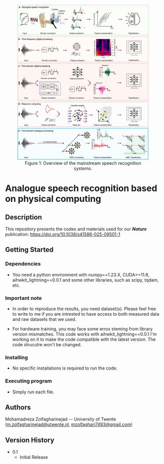 <figure style="text-align: center;">
  <img src="docs/cover.jpg" alt="cover" height="500"/>
  <figcaption>Figure 1: Overview of the mainstream speech recognition systems.</figcaption>
</figure>

# Analogue speech recognition based on physical computing

<!-- Simple overview of use/purpose. -->

## Description
This repository presents the codes and materials used for our ***Nature*** publication: https://doi.org/10.1038/s41586-025-09501-1


## Getting Started

### Dependencies

* You need a python environment with numpy==1.23.X, CUDA>=11.8, aihwkit_lightning==0.0.1 and some other libraries, such as scipy, tqdam, etc.

### Important note

* In order to reproduce the results, you need dataset(s). Please feel free to write to me if you are intrested to have access to both measured data and raw datasets that we used.

* For hardware training, you may face some erros steming from library version mismatches. This code works with aihwkit_lightning==0.0.1 I'm working on it to make the code compatible with the latest version. The code strucutre won't be changed.

### Installing

* No specific installations is required to run the code.

### Executing program

* Simply run each file.


## Authors

Mohamadreza Zolfagharinejad -- University of Twente
(m.zolfagharinejad@utwente.nl, mzolfaghari7493@gmail.com)

## Version History

* 0.1
    * Initial Release
